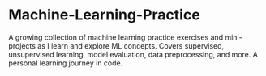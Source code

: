 # Machine-Learning-Practice
A growing collection of machine learning practice exercises and mini-projects as I learn and explore ML concepts. Covers supervised, unsupervised learning, model evaluation, data preprocessing, and more. A personal learning journey in code.
